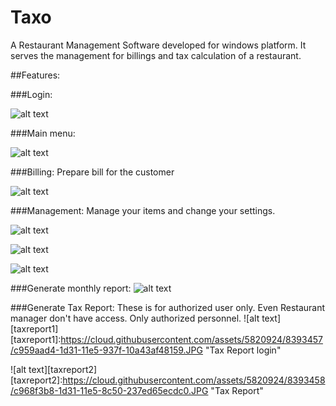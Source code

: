 # Taxo
A Restaurant Management Software developed for windows platform. It serves the management for billings and tax calculation of a restaurant.

##Features:

###Login:

![alt text][login]

[login]: https://cloud.githubusercontent.com/assets/5820924/8393459/c9dd74d6-1d31-11e5-9fb8-809067b07ea7.JPG "Login"

###Main menu:

![alt text][main]

[main]: https://cloud.githubusercontent.com/assets/5820924/8393452/c91bc066-1d31-11e5-80d5-512e1ecdf303.JPG "Main Menu"

###Billing:
Prepare bill for the customer

![alt text][bill]

[bill]: https://cloud.githubusercontent.com/assets/5820924/8393451/c9143fc6-1d31-11e5-831f-63bda903e103.JPG "Billing"

###Management:
Manage your items and change your settings.

![alt text][man1]

[man1]: https://cloud.githubusercontent.com/assets/5820924/8393454/c931d11c-1d31-11e5-8896-dbe4ff8a51d2.JPG "Manage"

![alt text][man2]

[man2]: https://cloud.githubusercontent.com/assets/5820924/8393453/c9281d84-1d31-11e5-954f-5adca2bdb6d5.JPG "Food Items"

![alt text][man3]

[man3]: https://cloud.githubusercontent.com/assets/5820924/8393455/c939339e-1d31-11e5-85ba-cfaf4375bc53.JPG "Food Category"

###Generate monthly report:
![alt text][report]

[report]: https://cloud.githubusercontent.com/assets/5820924/8393456/c956f9e2-1d31-11e5-8a3b-b3be23aed6d4.JPG "Report"

###Generate Tax Report:
 These is for authorized user only. Even Restaurant manager don't have access. Only authorized personnel.
 ![alt text][taxreport1]
[taxreport1]:https://cloud.githubusercontent.com/assets/5820924/8393457/c959aad4-1d31-11e5-937f-10a43af48159.JPG "Tax Report login"

 ![alt text][taxreport2]
[taxreport2]:https://cloud.githubusercontent.com/assets/5820924/8393458/c968f3b8-1d31-11e5-8c50-237ed65ecdc0.JPG "Tax Report"

